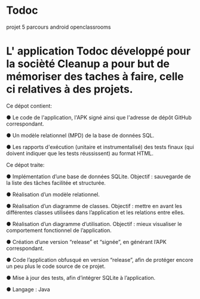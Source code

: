 # Todoc
projet 5 parcours android openclassrooms

# L' application Todoc développé pour la socièté Cleanup a pour but de mémoriser des taches à faire, celle ci relatives à des projets.

Ce dépot contient:

● Le code de l'application, l'APK signé ainsi que l'adresse de dépôt GitHub correspondant.

● Un modèle relationnel (MPD) de la base de données SQL.

● Les rapports d'exécution (unitaire et instrumentalisé) des tests finaux (qui doivent indiquer que les tests réussissent) au format HTML.


Ce dépot traite:

● Implémentation d’une base de données SQLite. Objectif : sauvegarde de la liste des
  tâches facilitée et structurée.

● Réalisation d’un modèle relationnel.

● Réalisation d’un diagramme de classes. Objectif : mettre en avant les différentes
  classes utilisées dans l’application et les relations entre elles.

● Réalisation d’un diagramme d’utilisation. Objectif : mieux visualiser le comportement
  fonctionnel de l’application.

● Création d’une version “release” et “signée”, en générant l’APK correspondant.

● Code l’application obfusqué en version “release”, afin de protéger encore un peu plus
  le code source de ce projet.

● Mise à jour des tests, afin d’intégrer SQLite à l’application.

● Langage : Java
